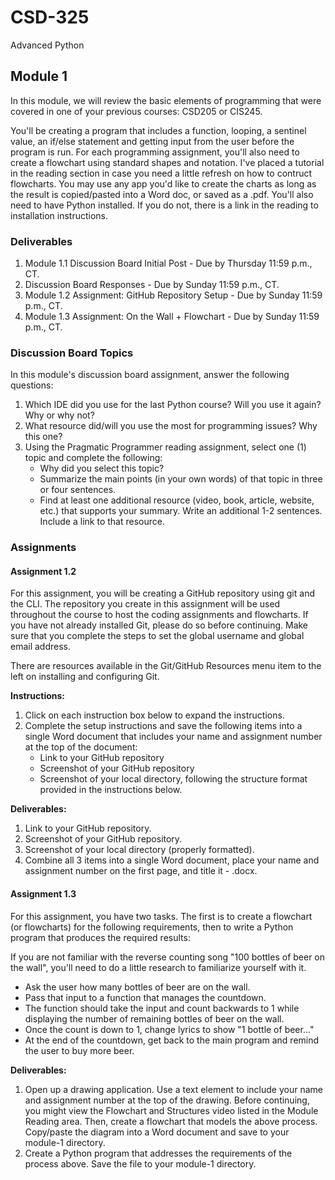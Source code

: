 # CSD-325
Advanced Python

## Module 1
In this module, we will review the basic elements of programming that were covered in one of your previous courses: CSD205 or CIS245.

You'll be creating a program that includes a function, looping, a sentinel value, an if/else statement and getting input from the user before the program is run. For each programming assignment, you'll also need to create a flowchart using standard shapes and notation. I've placed a tutorial in the reading section in case you need a little refresh on how to contruct flowcharts. You may use any app you'd like to create the charts as long as the result is copied/pasted into a Word doc, or saved as a .pdf. You'll also need to have Python installed. If you do not, there is a link in the reading to installation instructions.

### Deliverables

1) Module 1.1 Discussion Board Initial Post - Due by Thursday 11:59 p.m., CT.
2) Discussion Board Responses - Due by Sunday 11:59 p.m., CT.
3) Module 1.2 Assignment: GitHub Repository Setup - Due by Sunday 11:59 p.m., CT.
4) Module 1.3 Assignment: On the Wall + Flowchart - Due by Sunday 11:59 p.m., CT.

### Discussion Board Topics
In this module's discussion board assignment, answer the following questions:

1) Which IDE did you use for the last Python course? Will you use it again? Why or why not?
2) What resource did/will you use the most for programming issues? Why this one?
3) Using the Pragmatic Programmer reading assignment, select one (1) topic and complete the following:
    - Why did you select this topic?
    - Summarize the main points (in your own words) of that topic in three or four sentences.
    - Find at least one additional resource (video, book, article, website, etc.) that supports your summary. Write an additional 1-2 sentences. Include a link to that resource.

### Assignments
#### Assignment 1.2
For this assignment, you will be creating a GitHub repository using git and the CLI. The repository you create in this assignment will be used throughout the course to host the coding assignments and flowcharts. If you have not already installed Git, please do so before continuing. Make sure that you complete the steps to set the global username and global email address.

There are resources available in the Git/GitHub Resources menu item to the left on installing and configuring Git.

**Instructions:**

1) Click on each instruction box below to expand the instructions.
2) Complete the setup instructions and save the following items into a single Word document that includes your name and assignment number at the top of the document:
    - Link to your GitHub repository
    - Screenshot of your GitHub repository
    - Screenshot of your local directory, following the structure format provided in the instructions below.

**Deliverables:**
1) Link to your GitHub repository.
2) Screenshot of your GitHub repository.
3) Screenshot of your local directory (properly formatted).
4) Combine all 3 items into a single Word document, place your name and assignment number on the first page, and title it <your-last-name>-<assignment-name> .docx.

#### Assignment 1.3
For this assignment, you have two tasks. The first is to create a flowchart (or flowcharts) for the following requirements, then to write a Python program that produces the required results:

If you are not familiar with the reverse counting song "100 bottles of beer on the wall", you'll need to do a little research to familiarize yourself with it.

- Ask the user how many bottles of beer are on the wall.
- Pass that input to a function that manages the countdown.
- The function should take the input and count backwards to 1 while displaying the number of remaining bottles of beer on the wall.
- Once the count is down to 1, change lyrics to show "1 bottle of beer..."
- At the end of the countdown, get back to the main program and remind the user to buy more beer.

**Deliverables:**
1) Open up a drawing application. Use a text element to include your name and assignment number at the top of the drawing. Before continuing, you might view the Flowchart and Structures video listed in the Module Reading area. Then, create a flowchart that models the above process.  Copy/paste the diagram into a Word document and save to your module-1 directory.
2) Create a Python program that addresses the requirements of the process above. Save the file to your module-1 directory.
